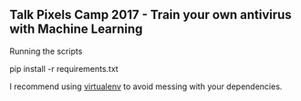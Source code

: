 ## Talk Pixels Camp 2017 - Train your own antivirus with Machine Learning

Running the scripts

pip install -r requirements.txt

I recommend using [virtualenv](https://virtualenv.pypa.io/en/stable/userguide/) to avoid messing with your dependencies.

